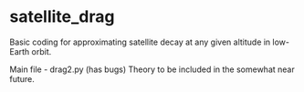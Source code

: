 # satellite_drag
Basic coding for approximating satellite decay at any given altitude in low-Earth orbit.

Main file - drag2.py (has bugs)
Theory to be included in the somewhat near future.
